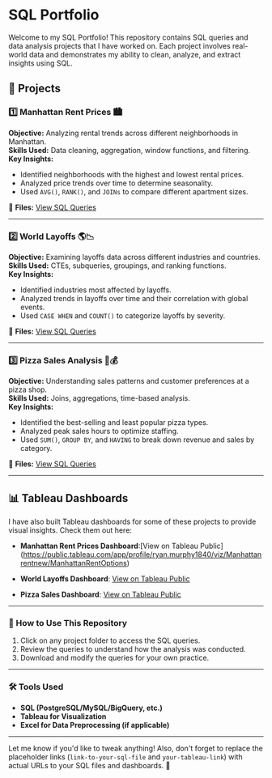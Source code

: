# SQL Portfolio

Welcome to my SQL Portfolio! This repository contains SQL queries and data analysis projects that I have worked on. Each project involves real-world data and demonstrates my ability to clean, analyze, and extract insights using SQL.

## 📌 Projects

### 1️⃣ Manhattan Rent Prices 🏙️  
**Objective:** Analyzing rental trends across different neighborhoods in Manhattan.  
**Skills Used:** Data cleaning, aggregation, window functions, and filtering.  
**Key Insights:**  
- Identified neighborhoods with the highest and lowest rental prices.  
- Analyzed price trends over time to determine seasonality.  
- Used `AVG()`, `RANK()`, and `JOINs` to compare different apartment sizes.  

📂 **Files:** [View SQL Queries](https://github.com/rsm723/sql-projects/blob/main/manhattan_rent.sql)

---

### 2️⃣ World Layoffs 🌎📉  
**Objective:** Examining layoffs data across different industries and countries.  
**Skills Used:** CTEs, subqueries, groupings, and ranking functions.  
**Key Insights:**  
- Identified industries most affected by layoffs.  
- Analyzed trends in layoffs over time and their correlation with global events.  
- Used `CASE WHEN` and `COUNT()` to categorize layoffs by severity.  

📂 **Files:** [View SQL Queries](link-to-your-sql-file)

---

### 3️⃣ Pizza Sales Analysis 🍕💰  
**Objective:** Understanding sales patterns and customer preferences at a pizza shop.  
**Skills Used:** Joins, aggregations, time-based analysis.  
**Key Insights:**  
- Identified the best-selling and least popular pizza types.  
- Analyzed peak sales hours to optimize staffing.  
- Used `SUM()`, `GROUP BY`, and `HAVING` to break down revenue and sales by category.  

📂 **Files:** [View SQL Queries](link-to-your-sql-file)  

---

## 📊 Tableau Dashboards  
I have also built Tableau dashboards for some of these projects to provide visual insights. Check them out here:  

- **Manhattan Rent Prices Dashboard**:[View on Tableau Public] (https://public.tableau.com/app/profile/ryan.murphy1840/viz/Manhattanrentnew/ManhattanRentOptions)
  
- **World Layoffs Dashboard**: [View on Tableau Public](https://public.tableau.com/app/profile/ryan.murphy1840/viz/WorldLayoffs_17390344487470/LayoffsDuringCovidStory)
  
- **Pizza Sales Dashboard**: [View on Tableau Public](https://public.tableau.com/app/profile/ryan.murphy1840/viz/PizzaSales_17394036910730/Dashboard1)  

---

### 🚀 How to Use This Repository  
1. Click on any project folder to access the SQL queries.  
2. Review the queries to understand how the analysis was conducted.  
3. Download and modify the queries for your own practice.  

---

### 🛠️ Tools Used  
- **SQL (PostgreSQL/MySQL/BigQuery, etc.)**  
- **Tableau for Visualization**  
- **Excel for Data Preprocessing (if applicable)**  

---

Let me know if you'd like to tweak anything! Also, don't forget to replace the placeholder links (`link-to-your-sql-file` and `your-tableau-link`) with actual URLs to your SQL files and dashboards. 🚀

